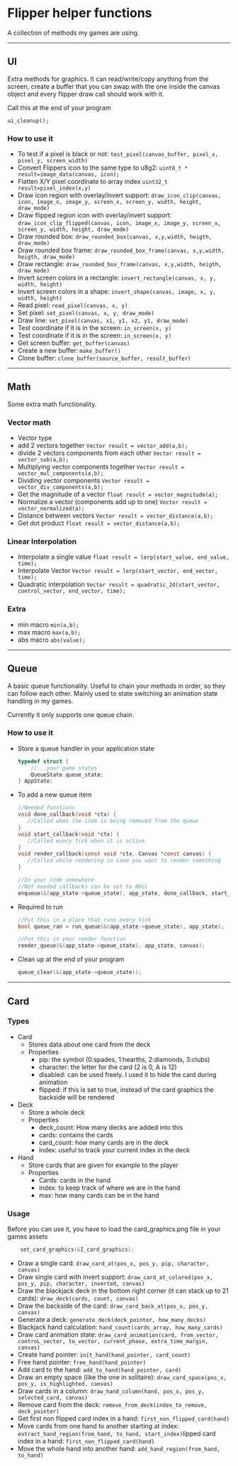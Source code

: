 # Flipper helper functions

A collection of methods my games are using. 

---

## UI

Extra methods for graphics. It can read/write/copy anything from the screen, create a buffer that you can swap with the one inside the canvas object and every flipper draw call should work with it.

Call this at the end of your program
```
ui_cleanup();
```

### How to use it

* To test if a pixel is black or not: ``test_pixel(canvas_buffer, pixel_x, pixel_y, screen_width)``
* Convert Flippers icon to the same type to u8g2: ``uint8_t * result=image_data(canvas, icon);``
* Flatten X/Y pixel coordinate to array index ``uint32_t result=pixel_index(x,y)``
* Draw icon region with overlay/invert support: ``draw_icon_clip(canvas, icon, image_x, image_y, screen_x, screen_y, width, height, draw_mode)``
* Draw flipped region icon with overlay/invert support: ``draw_icon_clip_flipped(canvas, icon, image_x, image_y, screen_x, screen_y, width, height, draw_mode)``
* Draw rounded box: ``draw_rounded_box(canvas, x,y,width, heigth, draw_mode)``
* Draw rounded box frame: ``draw_rounded_box_frame(canvas, x,y,width, heigth, draw_mode)``
* Draw rectangle: ``draw_rounded_box_frame(canvas, x,y,width, heigth, draw_mode)``
* Invert screen colors in a rectangle: ``invert_rectangle(canvas, x, y, width, height)``
* Invert screen colors in a shape: ``invert_shape(canvas, image, x, y, width, height)``
* Read pixel: ``read_pixel(canvas, x, y)``
* Set pixel: ``set_pixel(canvas, x, y, draw_mode)``
* Draw line: ``set_pixel(canvas, x1, y1, x2, y1, draw_mode)``
* Test coordinate if it is in the screen: ``in_screen(x, y)``
* Test coordinate if it is in the screen: ``in_screen(x, y)``
* Get screen buffer: ``get_buffer(canvas)``
* Create a new buffer: ``make_buffer()``
* Clone buffer: ``clone_buffer(source_buffer, result_buffer)``

---
## Math

Some extra math functionality.

### Vector math

* Vector type
* add 2 vectors together ``Vector result = vector_add(a,b);``
* divide 2 vectors components from each other ``Vector result = vector_sub(a,b);``
* Multiplying vector components together ``Vector result = vector_mul_components(a,b);``
* Dividing vector components ``Vector result = vector_div_components(a,b);``
* Get the magnitude of a vector ``float result = vector_magnitude(a);``
* Normalize a vector (components add up to one) ``Vector result = vector_normalized(a);``
* Distance between vectors ``Vector result = vector_distance(a,b);``
* Get dot product ``float result = vector_distance(a,b);``

### Linear Interpolation

* Interpolate a single value ``float result = lerp(start_value, end_value, time);``
* Interpolate Vector ``Vector result = lerp(start_vector, end_vector, time);``
* Quadratic interpolation ``Vector result = quadratic_2d(start_vector, control_vector, end_vector, time);``


### Extra

* min macro ``min(a,b);``
* max macro ``max(a,b);``
* abs macro ``abs(value);``

---
## Queue

A basic queue functionality. Useful to chain your methods in order, so they can follow each other. Mainly used to state switching an animation state handling in my games.

Currently it only supports one queue chain.
### How to use it
* Store a queue handler in your application state
  ```c
  typedef struct {
      //...your game states
      QueueState queue_state;
  } AppState;
  ```
* To add a new queue item
  ```c
  //Needed functions
  void done_callback(void *ctx) {
     //Called when the item is being removed from the queue
  }
  void start_callback(void *ctx) {
     //Called every tick when it is active
  }
  void render_callback(const void *ctx, Canvas *const canvas) {
     //Called while rendering in case you want to render something
  }
  
  //In your code somewhere
  //Not needed callbacks can be set to NULL
  enqueue(&(app_state->queue_state), app_state, done_callback, start_callback, render_callback, queue_run_duration)
  ```
* Required to run
  ```c
  //Put this in a place that runs every tick
  bool queue_ran = run_queue(&(app_state->queue_state), app_state);
  
  //Put this in your render function
  render_queue(&(app_state->queue_state), app_state, canvas);
  ```
* Clean up at the end of your program
  ```c
  queue_clear(&(app_state->queue_state));
  ```

---
## Card

### Types
* Card
  - Stores data about one card from the deck
  - Properties
    - pip: the symbol (0:spades, 1:hearths, 2:diamonds, 3:clubs)
    - character: the letter for the card (2 is 0, A is 12)
    - disabled: can be used freely. I used it to hide the card during animation
    - flipped: if this is set to true, instead of the card graphics the backside will be rendered
* Deck
  - Store a whole deck
  - Properties
    - deck_count: How many decks are added into this
    - cards: contains the cards
    - card_count: how many cards are in the deck
    - index: useful to track your current index in the deck
* Hand
  - Store cards that are given for example to the player
  - Properties
    - Cards: cards in the hand
    - index: to keep track of where we are in the hand
    - max: how many cards can be in the hand

### Usage

Before you can use it, you have to load the card_graphics.png file in your games assets
```c
    set_card_graphics(&I_card_graphics);
```

- Draw a single card: ``draw_card_at(pos_x, pos_y, pip, character, canvas)``
- Draw single card with invert support: ``draw_card_at_colored(pos_x, pos_y, pip, character, inverted, canvas)``
- Draw the blackjack deck in the bottom right corner (it can stack up to 21 cards): ``draw_deck(cards, count, canvas)``
- Draw the backside of the card: ``draw_card_back_at(pos_x, pos_y, canvas)``
- Generate a deck: ``generate_deck(deck_pointer, how_many_decks)``
- Blackjack hand calculation: ``hand_count(cards_array, how_many_cards)``
- Draw card animation state: ``draw_card_animation(card, from_vector, controL_vector, to_vector, current_phase, extra_time_margin, canvas)``
- Create hand pointer: ``init_hand(hand_pointer, card_count)``
- Free hand pointer: ``free_hand(hand_pointer)``
- Add card to the hand: ``add_to_hand(hand_pointer, card)``
- Draw an empty space (like the one in solitaire): ``draw_card_space(pos_x, pos_y, is_highlighted, canvas)``
- Draw cards in a column: ``draw_hand_column(hand, pos_x, pos_y, selected_card, canvas)``
- Remove card from the deck: ``remove_from_deck(index_to_remove, deck_pointer)``
- Get first non flipped card index in a hand: ``first_non_flipped_card(hand)``
- Move cards from one hand to another starting at index: ``extract_hand_region(from_hand, to_hand, start_index)``lipped card index in a hand: ``first_non_flipped_card(hand)``
- Move the whole hand into another hand: ``add_hand_region(from_hand, to_hand)``
